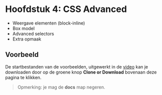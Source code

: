# Hoofdstuk 4: CSS Advanced
- Weergave elementen (block-inline)
- Box model
- Advanced selectors
- Extra opmaak
## Voorbeeld
De startbestanden van de voorbeelden, uitgewerkt in de [video](https://www.youtube.com/watch?v=PqGuaD-w3LQ&list=PLgKzo3JzWykPY_MXYZ9YLbIgqt2A1U_bM) kan je downloaden door op de groene knop **Clone or Download** bovenaan deze pagina te klikken. 
> Opmerking: je mag de **docs** map negeren.
